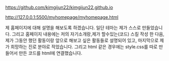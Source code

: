 https://github.com/kimgijun22/kimgijun22.github.io

http://127.0.0.1:5500/myhomepage/myhomepage.html

제 홈페이지에 대해 설명을 해보도록 하겠습니다.
일단 테마는 제가 스스로 만들었습니다.
그리고 홈페이지 내용에는 저의 자기소개랑,제가 할수있는(코드) 스킬 작성 한 다음, 제가 그동안 했던 활동이랑 앞으로 해보고 싶은 활동들로 설명되어 있고,
마지막으로 제가 희망하는 진로 분야로 적었습니다.
그리고 html 같은 경우에는 style.css를 따로 만들어서 만든 코드를 html에 연결했습니다.
